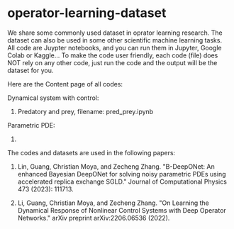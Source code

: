 # operator-learning-dataset
We share some commonly used dataset in oprator learning research.
The dataset can also be used in some other scientific machine learning tasks.
All code are Juypter notebooks, and you can run them in Jupyter, Google Colab or Kaggle...
To make the code user friendly, each code (file) does NOT rely on any other code, just run the code and the output will be the dataset for you.


Here are the Content page of all codes:

Dynamical system with control:

1. Predatory and prey, filename: pred_prey.ipynb


Parametric PDE:

1. 


The codes and datasets are used in the following papers:
1. Lin, Guang, Christian Moya, and Zecheng Zhang. "B-DeepONet: An enhanced Bayesian DeepONet for solving noisy parametric PDEs using accelerated replica exchange SGLD." Journal of Computational Physics 473 (2023): 111713.

2. Li, Guang, Christian Moya, and Zecheng Zhang. "On Learning the Dynamical Response of Nonlinear Control Systems with Deep Operator Networks." arXiv preprint arXiv:2206.06536 (2022).


